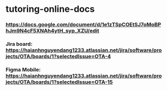 # tutoring-online-docs


### https://docs.google.com/document/d/1e1zTSpCOEtSJ7oMoBPhJm9N4cF5XNAh4ytH_syp_XZU/edit

### Jira board: https://haianhnguyendang1233.atlassian.net/jira/software/projects/OTA/boards/1?selectedIssue=OTA-4

### Figma Mobile: https://haianhnguyendang1233.atlassian.net/jira/software/projects/OTA/boards/1?selectedIssue=OTA-15
